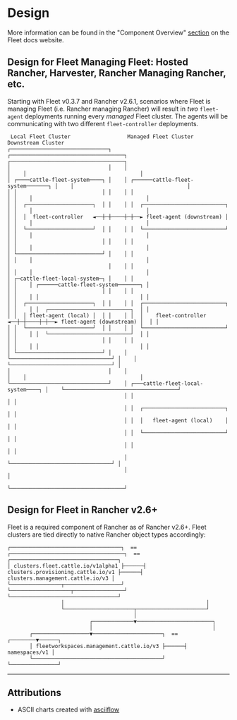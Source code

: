 # Design

More information can be found in the "Component Overview" [section](https://fleet.rancher.io/architecture#component-overview) on the Fleet docs website.

## Design for Fleet Managing Fleet: Hosted Rancher, Harvester, Rancher Managing Rancher, etc.

Starting with Fleet v0.3.7 and Rancher v2.6.1, scenarios where Fleet is managing Fleet (i.e. Rancher managing Rancher) will result in _two_ `fleet-agent` deployments running every _managed_ Fleet cluster.
The agents will be communicating with two different `fleet-controller` deployments.

```
 Local Fleet Cluster                  Managed Fleet Cluster                     Downstream Cluster
┌───────────────────────────────┐    ┌────────────────────────────────────┐    ┌────────────────────────────────────┐
│                               │    │                                    │    │                                    │
│ ┌────cattle-fleet-system────┐ │    │ ┌──────cattle-fleet-system───────┐ │    │                                    │
│ │                           │ │    │ │                                │ │    │                                    │
│ │  ┌─────────────────────┐  │ │    │ │  ┌──────────────────────────┐  │ │    │                                    │
│ │  │  fleet-controller   ◄──┼─┼────┼─┼──► fleet-agent (downstream) │  │ │    │                                    │
│ │  └─────────────────────┘  │ │    │ │  └──────────────────────────┘  │ │    │                                    │
│ │                           │ │    │ │                                │ │    │                                    │ 
│ └───────────────────────────┘ │    │ │                                │ │    │                                    │
│                               │    │ │                                │ │    │                                    │
│ ┌─cattle-fleet-local-system─┐ │    │ │                                │ │    │ ┌──────cattle-fleet-system───────┐ │
│ │                           │ │    │ │                                │ │    │ │                                │ │
│ │  ┌─────────────────────┐  │ │    │ │  ┌──────────────────────────┐  │ │    │ │  ┌──────────────────────────┐  │ │
│ │  │ fleet-agent (local) │  │ │    │ │  │    fleet-controller      ◄──┼─┼────┼─┼──► fleet-agent (downstream) │  │ │
│ │  └─────────────────────┘  │ │    │ │  └──────────────────────────┘  │ │    │ │  └──────────────────────────┘  │ │
│ │                           │ │    │ │                                │ │    │ │                                │ │
│ └───────────────────────────┘ │    │ └────────────────────────────────┘ │    │ └────────────────────────────────┘ │
│                               │    │                                    │    │                                    │
└───────────────────────────────┘    │ ┌───cattle-fleet-local-system────┐ │    └────────────────────────────────────┘
                                     │ │                                │ │
                                     │ │  ┌──────────────────────────┐  │ │
                                     │ │  │   fleet-agent (local)    │  │ │
                                     │ │  └──────────────────────────┘  │ │
                                     │ │                                │ │
                                     │ └────────────────────────────────┘ │
                                     │                                    │
                                     └────────────────────────────────────┘
```

## Design for Fleet in Rancher v2.6+

Fleet is a required component of Rancher as of Rancher v2.6+.
Fleet clusters are tied directly to native Rancher object types accordingly:

```
┌───────────────────────────────────┐  ==  ┌────────────────────────────────────┐  ==  ┌──────────────────────────────────┐
│ clusters.fleet.cattle.io/v1alpha1 ├──────┤ clusters.provisioning.cattle.io/v1 ├──────┤ clusters.management.cattle.io/v3 │
└────────────────┬──────────────────┘      └───────────────────┬────────────────┘      └──────────────────────────────────┘
                 │                                             │
                 └──────────────────────┬──────────────────────┘
                                        │
                          ┌─────────────▼────────────────────────┐
                          │                                      │
       ┌──────────────────▼──────────────────────┐  ==  ┌────────▼──────┐
       │ fleetworkspaces.management.cattle.io/v3 ├──────┤ namespaces/v1 │
       └─────────────────────────────────────────┘      └───────────────┘
```

---

## Attributions

- ASCII charts created with [asciiflow](https://asciiflow.com/)
